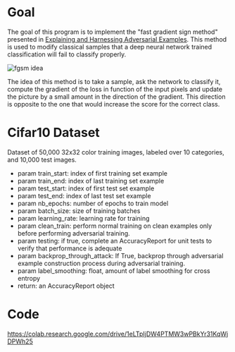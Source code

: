 # Goal

The goal of this program is to implement the "fast gradient sign method" presented in [Explaining and Harnessing Adversarial Examples](https://arxiv.org/abs/1412.6572). This method is used to modify classical samples that a deep neural network trained classification will fail to classify properly.

![fgsm idea](http://karpathy.github.io/assets/break/breakconv.png "Fast Gradient Sign Method")

The idea of this method is to take a sample, ask the network to classify it, compute the gradient of the loss in function of the input pixels and update the picture by a small amount in the direction of the gradient. This direction is opposite to the one that would increase the score for the correct class.

# Cifar10 Dataset
Dataset of 50,000 32x32 color training images, labeled over 10 categories, and 10,000 test images.
- param train_start: index of first training set example
- param train_end: index of last training set example
- param test_start: index of first test set example
- param test_end: index of last test set example
- param nb_epochs: number of epochs to train model
- param batch_size: size of training batches
- param learning_rate: learning rate for training
- param clean_train: perform normal training on clean examples only before performing adversarial training.
- param testing: if true, complete an AccuracyReport for unit tests to verify that performance is adequate
- param backprop_through_attack: If True, backprop through adversarial example construction process during adversarial training.
- param label_smoothing: float, amount of label smoothing for cross entropy
- return: an AccuracyReport object

# Code
https://colab.research.google.com/drive/1eLTpIjDW4PTMW3wPBkYr31KqWjDPWh25
